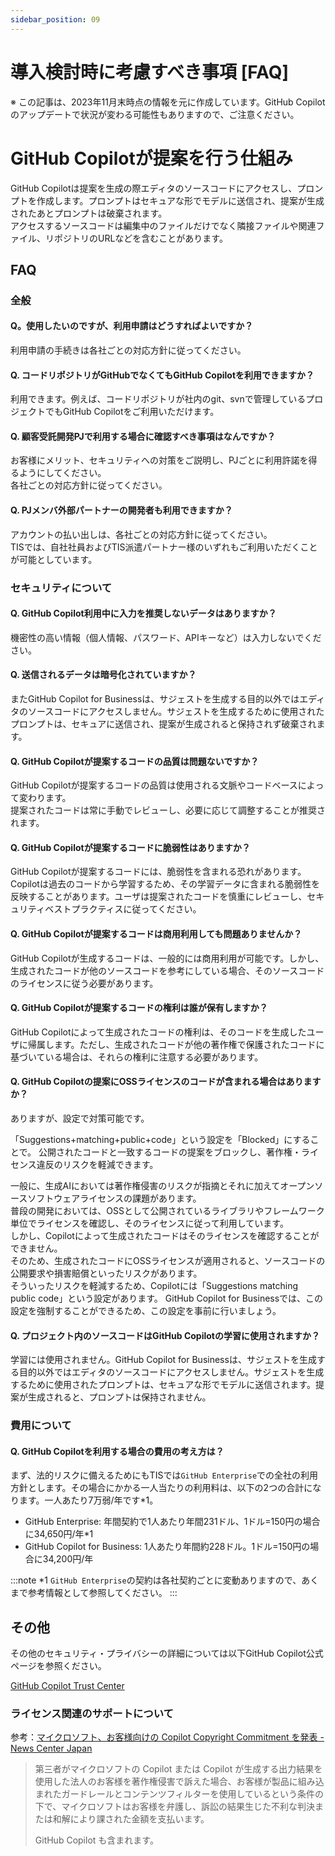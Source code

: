 ```yaml
---
sidebar_position: 09
---
```


# 導入検討時に考慮すべき事項 [FAQ]

※ この記事は、2023年11月末時点の情報を元に作成しています。GitHub Copilotのアップデートで状況が変わる可能性もありますので、ご注意ください。

# GitHub Copilotが提案を行う仕組み

GitHub Copilotは提案を生成の際エディタのソースコードにアクセスし、プロンプトを作成します。プロンプトはセキュアな形でモデルに送信され、提案が生成されたあとプロンプトは破棄されます。<br/>
アクセスするソースコードは編集中のファイルだけでなく隣接ファイルや関連ファイル、リポジトリのURLなどを含むことがあります。

## FAQ

### 全般

#### Q。使用したいのですが、利用申請はどうすればよいですか？

利用申請の手続きは各社ごとの対応方針に従ってください。

#### Q. コードリポジトリがGitHubでなくてもGitHub Copilotを利用できますか？

利用できます。例えば、コードリポジトリが社内のgit、svnで管理しているプロジェクトでもGitHub Copilotをご利用いただけます。

#### Q. 顧客受託開発PJで利用する場合に確認すべき事項はなんですか？

お客様にメリット、セキュリティへの対策をご説明し、PJごとに利用許諾を得るようにしてください。<br/>
各社ごとの対応方針に従ってください。

#### Q. PJメンバ外部パートナーの開発者も利用できますか？

アカウントの払い出しは、各社ごとの対応方針に従ってください。<br/>
TISでは、自社社員およびTIS派遣パートナー様のいずれもご利用いただくことが可能としています。

### セキュリティについて

#### Q. GitHub Copilot利用中に入力を推奨しないデータはありますか？

機密性の高い情報（個人情報、パスワード、APIキーなど）は入力しないでください。

#### Q. 送信されるデータは暗号化されていますか？

またGitHub Copilot for Businessは、サジェストを生成する目的以外ではエディタのソースコードにアクセスしません。サジェストを生成するために使用されたプロンプトは、セキュアに送信され、提案が生成されると保持されず破棄されます。

#### Q. GitHub Copilotが提案するコードの品質は問題ないですか？

GitHub Copilotが提案するコードの品質は使用される文脈やコードベースによって変わります。<br/>
提案されたコードは常に手動でレビューし、必要に応じて調整することが推奨されます。

#### Q. GitHub Copilotが提案するコードに脆弱性はありますか？

GitHub Copilotが提案するコードには、脆弱性を含まれる恐れがあります。Copilotは過去のコードから学習するため、その学習データに含まれる脆弱性を反映することがあります。ユーザは提案されたコードを慎重にレビューし、セキュリティベストプラクティスに従ってください。

#### Q. GitHub Copilotが提案するコードは商用利用しても問題ありませんか？

GitHub Copilotが生成するコードは、一般的には商用利用が可能です。しかし、生成されたコードが他のソースコードを参考にしている場合、そのソースコードのライセンスに従う必要があります。

#### Q. GitHub Copilotが提案するコードの権利は誰が保有しますか？

GitHub Copilotによって生成されたコードの権利は、そのコードを生成したユーザに帰属します。ただし、生成されたコードが他の著作権で保護されたコードに基づいている場合は、それらの権利に注意する必要があります。

#### Q. GitHub Copilotの提案にOSSライセンスのコードが含まれる場合はありますか？

ありますが、設定で対策可能です。

「Suggestions+matching+public+code」という設定を「Blocked」にすることで。
公開されたコードと一致するコードの提案をブロックし、著作権・ライセンス違反のリスクを軽減できます。

一般に、生成AIにおいては著作権侵害のリスクが指摘とそれに加えてオープンソースソフトウェアライセンスの課題があります。<br/>
普段の開発においては、OSSとして公開されているライブラリやフレームワーク単位でライセンスを確認し、そのライセンスに従って利用しています。<br/>
しかし、Copilotによって生成されたコードはそのライセンスを確認することができません。<br/>
そのため、生成されたコードにOSSライセンスが適用されると、ソースコードの公開要求や損害賠償といったリスクがあります。<br/>
そういったリスクを軽減するため、Copilotには「Suggestions matching public code」という設定があります。
GitHub Copilot for Businessでは、この設定を強制することができるため、この設定を事前に行いましょう。

#### Q. プロジェクト内のソースコードはGitHub Copilotの学習に使用されますか？

学習には使用されません。GitHub Copilot for Businessは、サジェストを生成する目的以外ではエディタのソースコードにアクセスしません。サジェストを生成するために使用されたプロンプトは、セキュアな形でモデルに送信されます。提案が生成されると、プロンプトは保持されません。

### 費用について

#### Q. GitHub Copilotを利用する場合の費用の考え方は？

まず、法的リスクに備えるためにもTISでは`GitHub Enterprise`での全社の利用方針とします。その場合にかかる一人当たりの利用料は、以下の2つの合計になります。一人あたり7万弱/年です*1。

- GitHub Enterprise: 年間契約で1人あたり年間231ドル、1ドル=150円の場合に34,650円/年*1
- GitHub Copilot for Business: 1人あたり年間約228ドル。1ドル=150円の場合に34,200円/年

:::note
*1 `GitHub Enterprise`の契約は各社契約ごとに変動ありますので、あくまで参考情報として参照してください。
:::

## その他

その他のセキュリティ・プライバシーの詳細については以下GitHub Copilot公式ページを参照ください。

[GitHub Copilot Trust Center](https://resources.github.com/copilot-trust-center/)

### ライセンス関連のサポートについて

参考：[マイクロソフト、お客様向けの Copilot Copyright Commitment を発表 - News Center Japan](https://news.microsoft.com/ja-jp/2023/09/12/230912-copilot-copyright-commitment-ai-legal-concerns/)

> 第三者がマイクロソフトの Copilot または Copilot が生成する出力結果を使用した法人のお客様を著作権侵害で訴えた場合、お客様が製品に組み込まれたガードレールとコンテンツフィルターを使用しているという条件の下で、マイクロソフトはお客様を弁護し、訴訟の結果生じた不利な判決または和解により課された金額を支払います。
>
> GitHub Copilot も含まれます。
